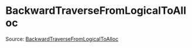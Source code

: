 # BackwardTraverseFromLogicalToAlloc

Source: [BackwardTraverseFromLogicalToAlloc](../../csrc/tensor_metadata.cpp#L125)
